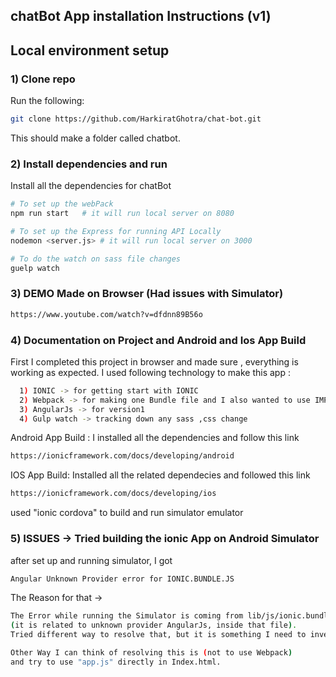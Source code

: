 ## chatBot App installation Instructions (v1)
## Local environment setup

### 1) Clone repo
Run the following:
```bash
git clone https://github.com/HarkiratGhotra/chat-bot.git
```
This should make a folder called chatbot.

### 2) Install dependencies and run
Install all the dependencies for chatBot

```bash
# To set up the webPack 
npm run start   # it will run local server on 8080

# To set up the Express for running API Locally
nodemon <server.js> # it will run local server on 3000

# To do the watch on sass file changes
guelp watch
```
### 3) DEMO Made on Browser (Had issues with Simulator)

```bash
https://www.youtube.com/watch?v=dfdnn89B56o
```

### 4) Documentation on Project and Android and Ios App Build

First I completed this project in browser and made sure , everything is working as expected. 
I used following technology to make this app :
```bash
  1) IONIC -> for getting start with IONIC
  2) Webpack -> for making one Bundle file and I also wanted to use IMPORT feature so I choose webpack
  3) AngularJs -> for version1
  4) Gulp watch -> tracking down any sass ,css change
```

Android App Build :
I installed all the dependencies and follow this link 
```bash
https://ionicframework.com/docs/developing/android
```  

IOS App Build: 
Installed all the related dependecies and followed this link 
```bash
https://ionicframework.com/docs/developing/ios
```
used "ionic cordova" to build and run simulator emulator

### 5) ISSUES ->  Tried building the ionic App on Android Simulator
 
after set up and running simulator, I got 
```bash
Angular Unknown Provider error for IONIC.BUNDLE.JS 
```

The Reason for that -> 
```bash
The Error while running the Simulator is coming from lib/js/ionic.bundle.js 
(it is related to unknown provider AngularJs, inside that file). 
Tried different way to resolve that, but it is something I need to investigate again. 

Other Way I can think of resolving this is (not to use Webpack) 
and try to use "app.js" directly in Index.html. 
```

